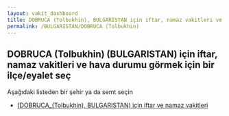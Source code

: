 ```yaml
---
layout: vakit_dashboard
title: DOBRUCA (Tolbukhin), BULGARISTAN için iftar, namaz vakitleri ve hava durumu - ilçe/eyalet seç
permalink: /BULGARISTAN/DOBRUCA (Tolbukhin)
---
```


## DOBRUCA (Tolbukhin) (BULGARISTAN) için iftar, namaz vakitleri ve hava durumu  görmek için bir ilçe/eyalet seç

Aşağıdaki listeden bir şehir ya da semt seçin

* [ (DOBRUCA_(Tolbukhin), BULGARISTAN) için iftar ve namaz vakitleri](/BULGARISTAN/DOBRUCA_(Tolbukhin)/)

<script type="text/javascript">
  var GLOBAL_COUNTRY = 'BULGARISTAN';
  var GLOBAL_CITY = 'DOBRUCA (Tolbukhin)';
  var GLOBAL_STATE = 'DOBRUCA (Tolbukhin)';
</script>
